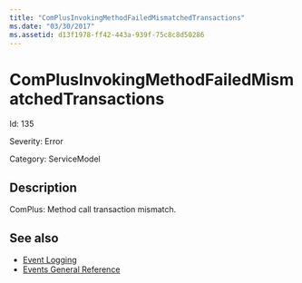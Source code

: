 ```yaml
---
title: "ComPlusInvokingMethodFailedMismatchedTransactions"
ms.date: "03/30/2017"
ms.assetid: d13f1978-ff42-443a-939f-75c8c8d50286
---
```

# ComPlusInvokingMethodFailedMismatchedTransactions
Id: 135  
  
 Severity: Error  
  
 Category: ServiceModel  
  
## Description  
 ComPlus: Method call transaction mismatch.  
  
## See also

- [Event Logging](index.md)
- [Events General Reference](events-general-reference.md)
